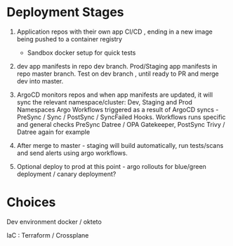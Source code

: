 # Deployment Stages

1. Application repos with their own app CI/CD , ending in a new image being pushed to a container registry

   - Sandbox docker setup for quick tests

2. dev app manifests in repo dev branch. Prod/Staging app manifests in repo master branch. Test on dev branch , until ready to PR and merge dev into master.

3. ArgoCD monitors repos and when app manifests are updated, it will sync the relevant namespace/cluster: Dev, Staging and Prod Namespaces
   Argo Workflows triggered as a result of ArgoCD syncs - PreSync / Sync / PostSync / SyncFailed Hooks. Workflows runs specific and general checks
   PreSync Datree / OPA Gatekeeper, PostSync Trivy / Datree again for example

4. After merge to master - staging will build automatically, run tests/scans and send alerts using argo workflows.

5. Optional deploy to prod at this point - argo rollouts for blue/green deployment / canary deployment?


# Choices

Dev environment docker / okteto

IaC : Terraform / Crossplane